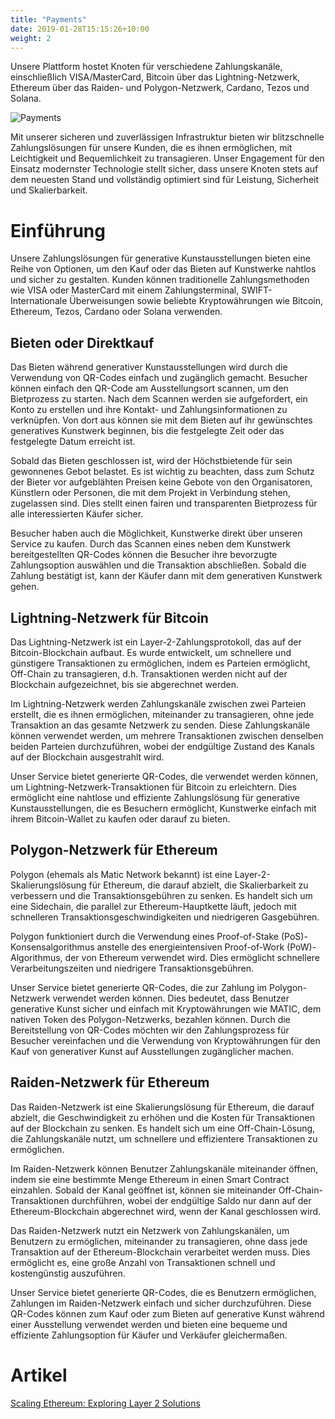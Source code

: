 ```yaml
---
title: "Payments"
date: 2019-01-28T15:15:26+10:00
weight: 2
---
```


Unsere Plattform hostet Knoten für verschiedene Zahlungskanäle, einschließlich VISA/MasterCard, Bitcoin über das Lightning-Netzwerk, Ethereum über das Raiden- und Polygon-Netzwerk, Cardano, Tezos und Solana.

![Payments](/images/illustrations/payments.png)

Mit unserer sicheren und zuverlässigen Infrastruktur bieten wir blitzschnelle Zahlungslösungen für unsere Kunden, die es ihnen ermöglichen, mit Leichtigkeit und Bequemlichkeit zu transagieren. Unser Engagement für den Einsatz modernster Technologie stellt sicher, dass unsere Knoten stets auf dem neuesten Stand und vollständig optimiert sind für Leistung, Sicherheit und Skalierbarkeit.

# Einführung

Unsere Zahlungslösungen für generative Kunstausstellungen bieten eine Reihe von Optionen, um den Kauf oder das Bieten auf Kunstwerke nahtlos und sicher zu gestalten. Kunden können traditionelle Zahlungsmethoden wie VISA oder MasterCard mit einem Zahlungsterminal, SWIFT-Internationale Überweisungen sowie beliebte Kryptowährungen wie Bitcoin, Ethereum, Tezos, Cardano oder Solana verwenden.

## Bieten oder Direktkauf

Das Bieten während generativer Kunstausstellungen wird durch die Verwendung von QR-Codes einfach und zugänglich gemacht. Besucher können einfach den QR-Code am Ausstellungsort scannen, um den Bietprozess zu starten. Nach dem Scannen werden sie aufgefordert, ein Konto zu erstellen und ihre Kontakt- und Zahlungsinformationen zu verknüpfen. Von dort aus können sie mit dem Bieten auf ihr gewünschtes generatives Kunstwerk beginnen, bis die festgelegte Zeit oder das festgelegte Datum erreicht ist.

Sobald das Bieten geschlossen ist, wird der Höchstbietende für sein gewonnenes Gebot belastet. Es ist wichtig zu beachten, dass zum Schutz der Bieter vor aufgeblähten Preisen keine Gebote von den Organisatoren, Künstlern oder Personen, die mit dem Projekt in Verbindung stehen, zugelassen sind. Dies stellt einen fairen und transparenten Bietprozess für alle interessierten Käufer sicher.

Besucher haben auch die Möglichkeit, Kunstwerke direkt über unseren Service zu kaufen. Durch das Scannen eines neben dem Kunstwerk bereitgestellten QR-Codes können die Besucher ihre bevorzugte Zahlungsoption auswählen und die Transaktion abschließen. Sobald die Zahlung bestätigt ist, kann der Käufer dann mit dem generativen Kunstwerk gehen.

## Lightning-Netzwerk für Bitcoin

Das Lightning-Netzwerk ist ein Layer-2-Zahlungsprotokoll, das auf der Bitcoin-Blockchain aufbaut. Es wurde entwickelt, um schnellere und günstigere Transaktionen zu ermöglichen, indem es Parteien ermöglicht, Off-Chain zu transagieren, d.h. Transaktionen werden nicht auf der Blockchain aufgezeichnet, bis sie abgerechnet werden.

Im Lightning-Netzwerk werden Zahlungskanäle zwischen zwei Parteien erstellt, die es ihnen ermöglichen, miteinander zu transagieren, ohne jede Transaktion an das gesamte Netzwerk zu senden. Diese Zahlungskanäle können verwendet werden, um mehrere Transaktionen zwischen denselben beiden Parteien durchzuführen, wobei der endgültige Zustand des Kanals auf der Blockchain ausgestrahlt wird.

Unser Service bietet generierte QR-Codes, die verwendet werden können, um Lightning-Netzwerk-Transaktionen für Bitcoin zu erleichtern. Dies ermöglicht eine nahtlose und effiziente Zahlungslösung für generative Kunstausstellungen, die es Besuchern ermöglicht, Kunstwerke einfach mit ihrem Bitcoin-Wallet zu kaufen oder darauf zu bieten.

## Polygon-Netzwerk für Ethereum

Polygon (ehemals als Matic Network bekannt) ist eine Layer-2-Skalierungslösung für Ethereum, die darauf abzielt, die Skalierbarkeit zu verbessern und die Transaktionsgebühren zu senken. Es handelt sich um eine Sidechain, die parallel zur Ethereum-Hauptkette läuft, jedoch mit schnelleren Transaktionsgeschwindigkeiten und niedrigeren Gasgebühren.

Polygon funktioniert durch die Verwendung eines Proof-of-Stake (PoS)-Konsensalgorithmus anstelle des energieintensiven Proof-of-Work (PoW)-Algorithmus, der von Ethereum verwendet wird. Dies ermöglicht schnellere Verarbeitungszeiten und niedrigere Transaktionsgebühren.

Unser Service bietet generierte QR-Codes, die zur Zahlung im Polygon-Netzwerk verwendet werden können. Dies bedeutet, dass Benutzer generative Kunst sicher und einfach mit Kryptowährungen wie MATIC, dem nativen Token des Polygon-Netzwerks, bezahlen können. Durch die Bereitstellung von QR-Codes möchten wir den Zahlungsprozess für Besucher vereinfachen und die Verwendung von Kryptowährungen für den Kauf von generativer Kunst auf Ausstellungen zugänglicher machen.

## Raiden-Netzwerk für Ethereum

Das Raiden-Netzwerk ist eine Skalierungslösung für Ethereum, die darauf abzielt, die Geschwindigkeit zu erhöhen und die Kosten für Transaktionen auf der Blockchain zu senken. Es handelt sich um eine Off-Chain-Lösung, die Zahlungskanäle nutzt, um schnellere und effizientere Transaktionen zu ermöglichen.

Im Raiden-Netzwerk können Benutzer Zahlungskanäle miteinander öffnen, indem sie eine bestimmte Menge Ethereum in einen Smart Contract einzahlen. Sobald der Kanal geöffnet ist, können sie miteinander Off-Chain-Transaktionen durchführen, wobei der endgültige Saldo nur dann auf der Ethereum-Blockchain abgerechnet wird, wenn der Kanal geschlossen wird.

Das Raiden-Netzwerk nutzt ein Netzwerk von Zahlungskanälen, um Benutzern zu ermöglichen, miteinander zu transagieren, ohne dass jede Transaktion auf der Ethereum-Blockchain verarbeitet werden muss. Dies ermöglicht es, eine große Anzahl von Transaktionen schnell und kostengünstig auszuführen.

Unser Service bietet generierte QR-Codes, die es Benutzern ermöglichen, Zahlungen im Raiden-Netzwerk einfach und sicher durchzuführen. Diese QR-Codes können zum Kauf oder zum Bieten auf generative Kunst während einer Ausstellung verwendet werden und bieten eine bequeme und effiziente Zahlungsoption für Käufer und Verkäufer gleichermaßen.

# Artikel

[Scaling Ethereum: Exploring Layer 2 Solutions](https://medium.com/coinmonks/scaling-ethereum-exploring-layer-2-solutions-1fd26943f55e)
